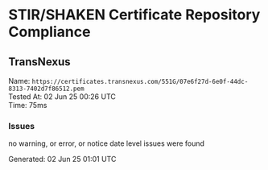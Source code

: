 # STIR/SHAKEN Certificate Repository Compliance

## TransNexus

Name: `https://certificates.transnexus.com/551G/07e6f27d-6e0f-44dc-8313-7402d7f86512.pem`\
Tested At: 02 Jun 25 00:26 UTC\
Time: 75ms

### Issues

no warning, or error, or notice date level issues were found

Generated: 02 Jun 25 01:01 UTC